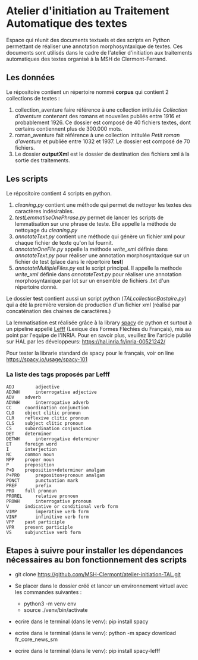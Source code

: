# Atelier d'initiation au Traitement Automatique des textes
Espace qui réunit des documents textuels et des scripts en Python permettant de réaliser une annotation morphosyntaxique de textes. 
Ces documents sont utilisés dans le cadre de l'atelier d'initiation aux traitements automatiques des textes organisé à la MSH de Clermont-Ferrand.   

## Les données
Le répositoire contient un répertoire nommé **corpus** qui contient 2 collections de textes : 
1. collection_aventure faire référence à une collection intitulée *Collection d'aventure* contenant des romans et nouvelles publiés entre 1916 et probablement 1926. Ce dossier est composé de 40 fichiers textes, dont certains contiennent plus de 300.000 mots. 
2. roman_aventure fait référence à une collection intitulée *Petit roman d'aventure* et publiée entre 1032 et 1937. Le dossier est composé de 70 fichiers. 
3. Le dossier **outputXml** est le dossier de destination des fichiers xml à la sortie des traitements. 

## Les scripts
Le répositoire contient 4 scripts en python.
1. *cleaning.py* contient une méthode qui permet de nettoyer les textes des caractères indésirables. 
2. *testLemmatiseOnePhrase.py* permet de lancer les scripts de lemmatisation sur une phrase de teste. Elle appelle la méthode de nettoyage du *cleaning.py*
3. *annotateText.py* contient une méthode qui génère un fichier xml pour chaque fichier de texte qu'on lui fournit. 
4. *annotateOneFile.py* appelle la méthode *write_xml* définie dans *annotateText.py* pour réaliser une annotation morphosyntaxique sur un fichier de test (place dans le répertoire **test**) 
5. *annotateMultipleFiles.py* est le script principal. Il appelle la methode *write_xml* définie dans *annotateText.py* pour réaliser une annotation morphosyntaxique par lot sur un ensemble de fichiers .txt d'un répertoire donné.

Le dossier **test** contient aussi un script python (*TALcollectionBastaire.py*) qui a été la première version de production d'un fichier xml (réalisé par concaténation des chaines de caractères.)

La lemmatisation est réalisée grâce à la library [spacy](https://spacy.io/) de python et surtout à un pipeline appellé [Lefff](https://github.com/sammous/spacy-lefff) (Lexique des Formes Fléchies du Français), mis au point par l'equipe de l'INRIA. 
Pour en savoir plus, veuillez lire l'article publié sur HAL par les développeurs: https://hal.inria.fr/inria-00521242/

Pour tester la librarie standard de spacy pour le français, voir on line https://spacy.io/usage/spacy-101

### La liste des tags proposés par Lefff

```
ADJ 	   adjective
ADJWH	   interrogative adjective
ADV	   adverb
ADVWH	   interrogative adverb
CC	   coordination conjunction
CLO	   object clitic pronoun
CLR	   reflexive clitic pronoun
CLS	   subject clitic pronoun
CS	   subordination conjunction
DET	   determiner
DETWH	   interrogative determiner
ET	   foreign word
I	   interjection
NC	   common noun
NPP	   proper noun
P	   preposition
P+D	   preposition+determiner amalgam
P+PRO	   prepositon+pronoun amalgam
PONCT	   punctuation mark
PREF	   prefix
PRO	   full pronoun
PROREL	   relative pronoun
PROWH	   interrogative pronoun
V	   indicative or conditional verb form
VIMP	   imperative verb form
VINF	   infinitive verb form
VPP	   past participle
VPR	   present participle
VS	   subjunctive verb form
```

## Etapes à suivre pour installer les dépendances nécessaires au bon fonctionnement des scripts

* git clone https://github.com/MSH-Clermont/atelier-initiation-TAL.git

* Se placer dans le dossier créé et lancer un environnement virtuel avec les commandes suivantes :
	* python3 -m venv env
	* source ./venv/bin/activate

* ecrire dans le terminal (dans le venv): pip install spacy
* ecrire dans le terminal (dans le venv): python -m spacy download fr_core_news_sm
* ecrire dans le terminal (dans le venv): pip install spacy-lefff

